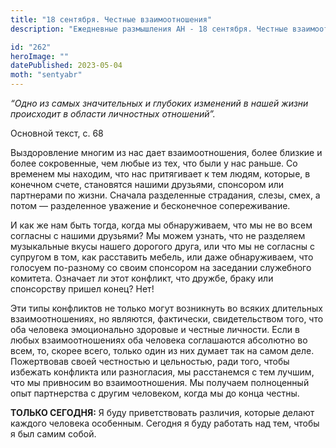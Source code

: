 ```yaml
---
title: "18 сентября. Честные взаимоотношения"
description: "Ежедневные размышления АН - 18 сентября. Честные взаимоотношения"

id: "262"
heroImage: ""
datePublished: 2023-05-04
moth: "sentyabr"
---
```


_“Одно из самых значительных и глубоких изменений в нашей жизни происходит в
области личностных отношений”._

Основной текст, с. 68

Выздоровление многим из нас дает взаимоотношения, более близкие и более
сокровенные, чем любые из тех, что были у нас раньше. Со временем мы находим,
что нас притягивает к тем людям, которые, в конечном счете, становятся нашими
друзьями, спонсором или партнерами по жизни. Сначала разделенные страдания,
слезы, смех, а потом — разделенное уважение и бесконечное сопереживание.

И как же нам быть тогда, когда мы обнаруживаем, что мы не во всем согласны с
нашими друзьями? Мы можем узнать, что не разделяем музыкальные вкусы нашего
дорогого друга, или что мы не согласны с супругом в том, как расставить
мебель, или даже обнаруживаем, что голосуем по-разному со своим спонсором на
заседании служебного комитета. Означает ли этот конфликт, что дружбе, браку
или спонсорству пришел конец? Нет!

Эти типы конфликтов не только могут возникнуть во всяких длительных
взаимоотношениях, но являются, фактически, свидетельством того, что оба
человека эмоционально здоровые и честные личности. Если в любых
взаимоотношениях оба человека соглашаются абсолютно во всем, то, скорее всего,
только один из них думает так на самом деле. Пожертвовав своей честностью и
цельностью, ради того, чтобы избежать конфликта или разногласия, мы
расстанемся с тем лучшим, что мы привносим во взаимоотношения. Мы получаем
полноценный опыт партнерства с другим человеком, когда мы до конца честны.

**ТОЛЬКО СЕГОДНЯ:** Я буду приветствовать различия, которые делают каждого
человека особенным. Сегодня я буду работать над тем, чтобы я был самим собой.
